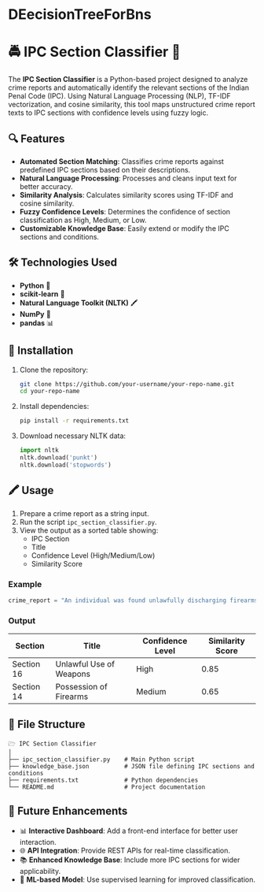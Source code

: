 # DEecisionTreeForBns


# 🚔 IPC Section Classifier 📜

The **IPC Section Classifier** is a Python-based project designed to analyze crime reports and automatically identify the relevant sections of the Indian Penal Code (IPC). Using Natural Language Processing (NLP), TF-IDF vectorization, and cosine similarity, this tool maps unstructured crime report texts to IPC sections with confidence levels using fuzzy logic.

## 🔍 Features

- **Automated Section Matching**: Classifies crime reports against predefined IPC sections based on their descriptions.
- **Natural Language Processing**: Processes and cleans input text for better accuracy.
- **Similarity Analysis**: Calculates similarity scores using TF-IDF and cosine similarity.
- **Fuzzy Confidence Levels**: Determines the confidence of section classification as High, Medium, or Low.
- **Customizable Knowledge Base**: Easily extend or modify the IPC sections and conditions.

## 🛠️ Technologies Used

- **Python** 🐍
- **scikit-learn** 🤖
- **Natural Language Toolkit (NLTK)** 🖍️
- **NumPy** 🔢
- **pandas** 📊

## 🚀 Installation

1. Clone the repository:
   ```bash
   git clone https://github.com/your-username/your-repo-name.git
   cd your-repo-name
   ```

2. Install dependencies:
   ```bash
   pip install -r requirements.txt
   ```

3. Download necessary NLTK data:
   ```python
   import nltk
   nltk.download('punkt')
   nltk.download('stopwords')
   ```

## 🖍️ Usage

1. Prepare a crime report as a string input.
2. Run the script `ipc_section_classifier.py`.
3. View the output as a sorted table showing:
   - IPC Section
   - Title
   - Confidence Level (High/Medium/Low)
   - Similarity Score

### Example

```python
crime_report = "An individual was found unlawfully discharging firearms in a public place."
```

### Output

| Section      | Title                        | Confidence Level | Similarity Score |
|--------------|------------------------------|------------------|------------------|
| Section 16   | Unlawful Use of Weapons      | High             | 0.85             |
| Section 14   | Possession of Firearms       | Medium           | 0.65             |

## 📂 File Structure

```
🗁 IPC Section Classifier  
│  
├── ipc_section_classifier.py    # Main Python script  
├── knowledge_base.json          # JSON file defining IPC sections and conditions  
├── requirements.txt             # Python dependencies  
└── README.md                    # Project documentation
```

## 🔮 Future Enhancements

- 📊 **Interactive Dashboard**: Add a front-end interface for better user interaction.
- 🌐 **API Integration**: Provide REST APIs for real-time classification.
- 📚 **Enhanced Knowledge Base**: Include more IPC sections for wider applicability.
- 🧐 **ML-based Model**: Use supervised learning for improved classification.



